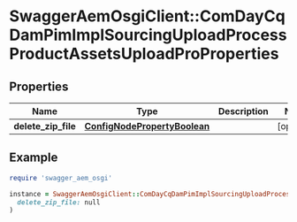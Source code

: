 # SwaggerAemOsgiClient::ComDayCqDamPimImplSourcingUploadProcessProductAssetsUploadProProperties

## Properties

| Name | Type | Description | Notes |
| ---- | ---- | ----------- | ----- |
| **delete_zip_file** | [**ConfigNodePropertyBoolean**](ConfigNodePropertyBoolean.md) |  | [optional] |

## Example

```ruby
require 'swagger_aem_osgi'

instance = SwaggerAemOsgiClient::ComDayCqDamPimImplSourcingUploadProcessProductAssetsUploadProProperties.new(
  delete_zip_file: null
)
```

